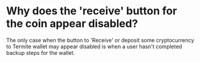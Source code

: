 # Why does the 'receive' button for the coin appear disabled?

The only case when the button to 'Receive' or deposit some cryptocurrency to Termite wallet may appear disabled is when a user hasn't completed backup steps for the wallet.

